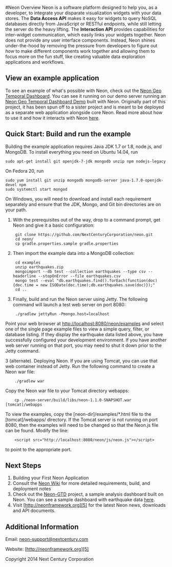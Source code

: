 #Neon Overview
Neon is a software platform designed to help you, as a developer, to integrate your disparate visualization widgets with your data stores. The **Data Access API** makes it easy for widgets to query NoSQL databases directly from JavaScript or RESTful endpoints, while still letting the server do the heavy lifting. The **Interaction API** provides capabilities for inter-widget communication, which easily links your widgets together. Neon does not provide any user interface components. Instead, Neon shines under-the-hood by removing the pressure from developers to figure out *how* to make different components work together and allowing them to focus more on the fun stuff, like creating valuable data exploration applications and workflows.

## View an example application

To see an example of what's possible with Neon, check out the [Neon Geo Temporal Dashboard][neon-gtd].  You can see it running on our demo server running an [Neon Geo Temporal Dashboard Demo][neon-gtd-demo] built with Neon.  Originally part of this project, it has been spun off to a sister project and is meant to be deployed as a separate web application alongside core Neon.  Read more about how to use it and how it interacts with Neon [here][neon-gtd-guide].

## Quick Start: Build and run the example
Building the example application requires Java JDK 1.7 or 1.8, node.js, and MongoDB. To install everything you need on Ubuntu 14.04, run

    sudo apt-get install git openjdk-7-jdk mongodb unzip npm nodejs-legacy

On Fedora 20, run

    sudo yum install git unzip mongodb mongodb-server java-1.7.0-openjdk-devel npm
    sudo systemctl start mongod
    
On Windows, you will need to download and install each requirement separately and ensure that the JDK, Mongo, and Git bin directories are on your path.

1. With the prerequisites out of the way, drop to a command prompt, get Neon and give it a basic configuration:

        git clone https://github.com/NextCenturyCorporation/neon.git
        cd neon/
        cp gradle.properties.sample gradle.properties

2. Then import the example data into a MongoDB collection:

        cd examples
        unzip earthquakes.zip
        mongoimport --db test --collection earthquakes --type csv --headerline --stopOnError --file earthquakes.csv
        mongo test --eval "db.earthquakes.find().forEach(function(doc){doc.time = new ISODate(doc.time);db.earthquakes.save(doc)});"
        cd ..

3. Finally, build and run the Neon server using Jetty. The following command will launch a test web server on port 8080:

        ./gradlew jettyRun -Pmongo.host=localhost

Point your web browser at [http://localhost:8080/neon/examples](http://localhost:8080/neon/examples) and select one of the single page example files to view a simple query, filter, or database listing.  If they display the earthquake data listed above, you have successfully configured your development environment.  If you have another web server running on that port, you may need to shut it down prior to the Jetty command.

3 (alternate). Deploying Neon.  If you are using Tomcat, you can use that web container instead of Jetty. Run the following command to create a Neon war file: 
      
        ./gradlew war

Copy the Neon war file to your Tomcat directory webapps:

        cp ./neon-server/build/libs/neon-1.1.0-SNAPSHOT.war [tomcat]/webapps

To view the examples, copy the [neon-dir]/examples/*.html file to the [tomcat]/webapps/ directory.  If the Tomcat server is not running on port 8080, then the examples will need to be changed so that the Neon.js file can be found.  Modify the line:

        <script src="http://localhost:8080/neon/js/neon.js"></script>

to point to the appropriate port.  

## Next Steps
1. Building your First Neon Application
2. Consult the [Neon Wiki][1] for more detailed requirements, build, and deployment notes
3. Check out the [Neon-GTD][neon-gtd] project, a sample analysis dashboard built on Neon.  You can see a sample dashboard with earthquake data [here][neon-gtd-demo].
4. Visit [http://neonframework.org][5] for the latest Neon news, downloads and API documents.

## Additional Information

Email: neon-support@nextcentury.com

Website: [http://neonframework.org][5]

Copyright 2014 Next Century Corporation

[neon-gtd-demo]: http://demo.neonframework.org/neon-examples/app/#
[neon-gtd]: https://github.com/NextCenturyCorporation/neon-gtd
[neon-gtd-guide]: https://github.com/NextCenturyCorporation/neon-gtd/wiki/Neon-GTD-User-Guide

[1]: https://github.com/NextCenturyCorporation/neon/wiki
[2]: https://github.com/NextCenturyCorporation/neon/wiki/Build-Instructions
[3]: https://github.com/NextCenturyCorporation/neon/wiki/Deploying-Neon
[4]: https://github.com/NextCenturyCorporation/neon/wiki/Developer-Quick-Start-Guide
[5]: http://neonframework.org
[6]: https://github.com/NextCenturyCorporation/neon-gtd/wiki/XDATA-Summer-Camp-2015-Neon-Dashboard-Documentation
